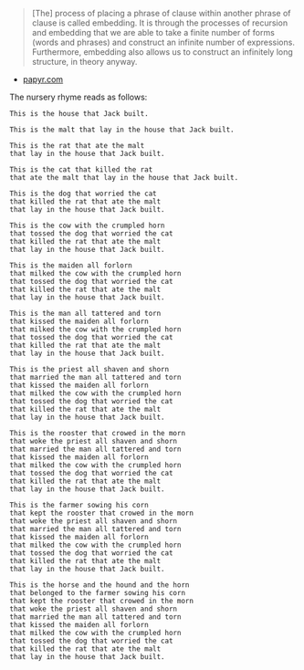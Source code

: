 > [The] process of placing a phrase of clause within another phrase of clause is called embedding. It is through the processes of recursion and embedding that we are able to take a finite number of forms (words and phrases) and construct an infinite number of expressions. Furthermore, embedding also allows us to construct an infinitely long structure, in theory anyway.

- [papyr.com](http://papyr.com/hypertextbooks/grammar/ph_noun.htm)


The nursery rhyme reads as follows:

```plain
This is the house that Jack built.

This is the malt that lay in the house that Jack built.

This is the rat that ate the malt
that lay in the house that Jack built.

This is the cat that killed the rat
that ate the malt that lay in the house that Jack built.

This is the dog that worried the cat
that killed the rat that ate the malt
that lay in the house that Jack built.

This is the cow with the crumpled horn
that tossed the dog that worried the cat
that killed the rat that ate the malt
that lay in the house that Jack built.

This is the maiden all forlorn
that milked the cow with the crumpled horn
that tossed the dog that worried the cat
that killed the rat that ate the malt
that lay in the house that Jack built.

This is the man all tattered and torn
that kissed the maiden all forlorn
that milked the cow with the crumpled horn
that tossed the dog that worried the cat
that killed the rat that ate the malt
that lay in the house that Jack built.

This is the priest all shaven and shorn
that married the man all tattered and torn
that kissed the maiden all forlorn
that milked the cow with the crumpled horn
that tossed the dog that worried the cat
that killed the rat that ate the malt
that lay in the house that Jack built.

This is the rooster that crowed in the morn
that woke the priest all shaven and shorn
that married the man all tattered and torn
that kissed the maiden all forlorn
that milked the cow with the crumpled horn
that tossed the dog that worried the cat
that killed the rat that ate the malt
that lay in the house that Jack built.

This is the farmer sowing his corn
that kept the rooster that crowed in the morn
that woke the priest all shaven and shorn
that married the man all tattered and torn
that kissed the maiden all forlorn
that milked the cow with the crumpled horn
that tossed the dog that worried the cat
that killed the rat that ate the malt
that lay in the house that Jack built.

This is the horse and the hound and the horn
that belonged to the farmer sowing his corn
that kept the rooster that crowed in the morn
that woke the priest all shaven and shorn
that married the man all tattered and torn
that kissed the maiden all forlorn
that milked the cow with the crumpled horn
that tossed the dog that worried the cat
that killed the rat that ate the malt
that lay in the house that Jack built.
```

